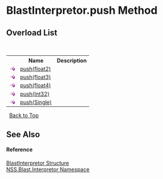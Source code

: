 # BlastInterpretor.push Method 
 


## Overload List
&nbsp;<table><tr><th></th><th>Name</th><th>Description</th></tr><tr><td>![Public method](media/pubmethod.gif "Public method")</td><td><a href="M_NSS_Blast_Interpretor_BlastInterpretor_push_2">push(float2)</a></td><td /></tr><tr><td>![Public method](media/pubmethod.gif "Public method")</td><td><a href="M_NSS_Blast_Interpretor_BlastInterpretor_push_3">push(float3)</a></td><td /></tr><tr><td>![Public method](media/pubmethod.gif "Public method")</td><td><a href="M_NSS_Blast_Interpretor_BlastInterpretor_push_4">push(float4)</a></td><td /></tr><tr><td>![Public method](media/pubmethod.gif "Public method")</td><td><a href="M_NSS_Blast_Interpretor_BlastInterpretor_push">push(Int32)</a></td><td /></tr><tr><td>![Public method](media/pubmethod.gif "Public method")</td><td><a href="M_NSS_Blast_Interpretor_BlastInterpretor_push_1">push(Single)</a></td><td /></tr></table>&nbsp;
<a href="#blastinterpretor.push-method">Back to Top</a>

## See Also


#### Reference
<a href="T_NSS_Blast_Interpretor_BlastInterpretor">BlastInterpretor Structure</a><br /><a href="N_NSS_Blast_Interpretor">NSS.Blast.Interpretor Namespace</a><br />